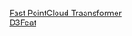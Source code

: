 [Fast PointCloud Traansformer](https://github.com/POSTECH-CVLab/FastPointTransformer)  
[D3Feat](https://github.com/XuyangBai/D3Feat)   
